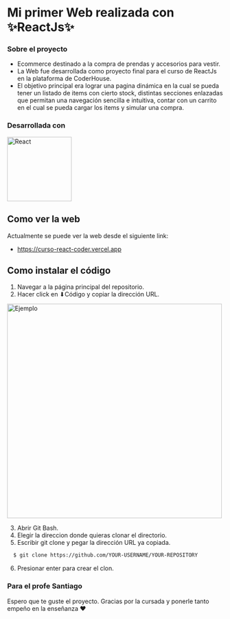 # Mi primer Web realizada con ✨ReactJs✨

### Sobre el proyecto 
* Ecommerce destinado a la compra de prendas y accesorios para vestir.
* La Web fue desarrollada como proyecto final para el curso de ReactJs en la plataforma de CoderHouse.
* El objetivo principal era lograr una pagina dinámica en la cual se pueda tener un listado de items con cierto stock, distintas secciones enlazadas que permitan una navegación sencilla e intuitiva, contar con un carrito en el cual se pueda cargar los items y simular una compra.

### Desarrollada con
<a href="https://reactjs.org/">
<img src="https://shethink.in/wp-content/uploads/2021/07/react.js-img.png" alt="React" width="150" haigth="150">
</a>

## Como ver la web 
Actualmente se puede ver la web desde el siguiente link: 
* https://curso-react-coder.vercel.app 

## Como instalar el código
1. Navegar a la página principal del repositorio.
2. Hacer click en ⬇Código y copiar la dirección URL.

<img src="https://docs.github.com/assets/cb-33207/images/help/repository/https-url-clone-cli.png" alt="Ejemplo" width="500" height="500">

3. Abrir Git Bash.
4. Elegir la direccion donde quieras clonar el directorio.
5. Escribir git clone y pegar la dirección URL ya copiada.

```sh
  $ git clone https://github.com/YOUR-USERNAME/YOUR-REPOSITORY
  ```
6. Presionar enter para crear el clon.

### Para el profe Santiago 
Espero que te guste el proyecto.
Gracias por la cursada y ponerle tanto empeño en la enseñanza ❤